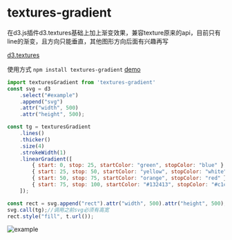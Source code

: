 <!--
 * @Author: Archy
 * @Date: 2021-09-10 14:56:38
 * @LastEditors: Archy
 * @LastEditTime: 2021-09-14 10:20:13
 * @FilePath: \archy_ink\textures-gradient\README.md
 * @description: 
-->
# textures-gradient
在d3.js插件d3.textures基础上加上渐变效果，兼容texture原来的api，目前只有line的渐变，且方向只能垂直，其他图形方向后面有兴趣再写

[d3.textures](https://riccardoscalco.it/textures/)

使用方式
`npm install textures-gradient`
[demo](http://archy.ink/html/textures-gradient)
```javascript
import texturesGradient from 'textures-gradient'
const svg = d3
    .select("#example")
    .append("svg")
    .attr("width", 500)
    .attr("height", 500);

const tg = texturesGradient
    .lines()
    .thicker()
    .size(4)
    .strokeWidth(1)
    .linearGradient([
		{ start: 0, stop: 25, startColor: "green", stopColor: "blue" },
		{ start: 25, stop: 50, startColor: "yellow", stopColor: "white" },
		{ start: 50, stop: 75, startColor: "orange", stopColor: "red" },
		{ start: 75, stop: 100, startColor: "#132413", stopColor: "#c1c1c1" },
    ]);

const rect = svg.append("rect").attr("width", 500).attr("height", 500);
svg.call(tg);//调用之前svg必须有高宽
rect.style("fill", t.url());

```
![example](https://github.com/ArchyInk/textures-gradient/blob/main/example.png)

